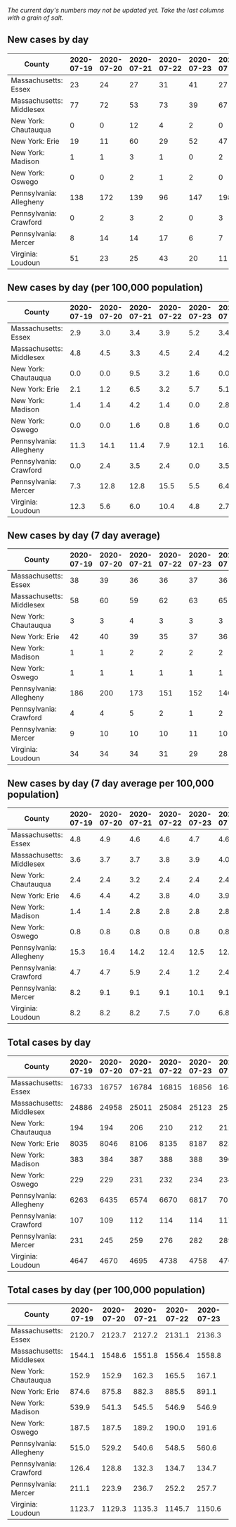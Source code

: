 _The current day's numbers may not be updated yet. Take the last columns with a grain of salt._
## New cases by day

| County | 2020-07-19 | 2020-07-20 | 2020-07-21 | 2020-07-22 | 2020-07-23 | 2020-07-24 | 2020-07-25 |
| --- | --- | --- | --- | --- | --- | --- | --- |
| Massachusetts: Essex | 23 | 24 | 27 | 31 | 41 | 27 |  |
| Massachusetts: Middlesex | 77 | 72 | 53 | 73 | 39 | 67 |  |
| New York: Chautauqua | 0 | 0 | 12 | 4 | 2 | 0 |  |
| New York: Erie | 19 | 11 | 60 | 29 | 52 | 47 |  |
| New York: Madison | 1 | 1 | 3 | 1 | 0 | 2 |  |
| New York: Oswego | 0 | 0 | 2 | 1 | 2 | 0 |  |
| Pennsylvania: Allegheny | 138 | 172 | 139 | 96 | 147 | 198 |  |
| Pennsylvania: Crawford | 0 | 2 | 3 | 2 | 0 | 3 |  |
| Pennsylvania: Mercer | 8 | 14 | 14 | 17 | 6 | 7 |  |
| Virginia: Loudoun | 51 | 23 | 25 | 43 | 20 | 11 |  |

## New cases by day (per 100,000 population)

| County | 2020-07-19 | 2020-07-20 | 2020-07-21 | 2020-07-22 | 2020-07-23 | 2020-07-24 | 2020-07-25 |
| --- | --- | --- | --- | --- | --- | --- | --- |
| Massachusetts: Essex | 2.9 | 3.0 | 3.4 | 3.9 | 5.2 | 3.4 |  |
| Massachusetts: Middlesex | 4.8 | 4.5 | 3.3 | 4.5 | 2.4 | 4.2 |  |
| New York: Chautauqua | 0.0 | 0.0 | 9.5 | 3.2 | 1.6 | 0.0 |  |
| New York: Erie | 2.1 | 1.2 | 6.5 | 3.2 | 5.7 | 5.1 |  |
| New York: Madison | 1.4 | 1.4 | 4.2 | 1.4 | 0.0 | 2.8 |  |
| New York: Oswego | 0.0 | 0.0 | 1.6 | 0.8 | 1.6 | 0.0 |  |
| Pennsylvania: Allegheny | 11.3 | 14.1 | 11.4 | 7.9 | 12.1 | 16.3 |  |
| Pennsylvania: Crawford | 0.0 | 2.4 | 3.5 | 2.4 | 0.0 | 3.5 |  |
| Pennsylvania: Mercer | 7.3 | 12.8 | 12.8 | 15.5 | 5.5 | 6.4 |  |
| Virginia: Loudoun | 12.3 | 5.6 | 6.0 | 10.4 | 4.8 | 2.7 |  |

## New cases by day (7 day average)

| County | 2020-07-19 | 2020-07-20 | 2020-07-21 | 2020-07-22 | 2020-07-23 | 2020-07-24 | 2020-07-25 |
| --- | --- | --- | --- | --- | --- | --- | --- |
| Massachusetts: Essex | 38 | 39 | 36 | 36 | 37 | 36 |  |
| Massachusetts: Middlesex | 58 | 60 | 59 | 62 | 63 | 65 |  |
| New York: Chautauqua | 3 | 3 | 4 | 3 | 3 | 3 |  |
| New York: Erie | 42 | 40 | 39 | 35 | 37 | 36 |  |
| New York: Madison | 1 | 1 | 2 | 2 | 2 | 2 |  |
| New York: Oswego | 1 | 1 | 1 | 1 | 1 | 1 |  |
| Pennsylvania: Allegheny | 186 | 200 | 173 | 151 | 152 | 146 |  |
| Pennsylvania: Crawford | 4 | 4 | 5 | 2 | 1 | 2 |  |
| Pennsylvania: Mercer | 9 | 10 | 10 | 10 | 11 | 10 |  |
| Virginia: Loudoun | 34 | 34 | 34 | 31 | 29 | 28 |  |

## New cases by day (7 day average per 100,000 population)

| County | 2020-07-19 | 2020-07-20 | 2020-07-21 | 2020-07-22 | 2020-07-23 | 2020-07-24 | 2020-07-25 |
| --- | --- | --- | --- | --- | --- | --- | --- |
| Massachusetts: Essex | 4.8 | 4.9 | 4.6 | 4.6 | 4.7 | 4.6 |  |
| Massachusetts: Middlesex | 3.6 | 3.7 | 3.7 | 3.8 | 3.9 | 4.0 |  |
| New York: Chautauqua | 2.4 | 2.4 | 3.2 | 2.4 | 2.4 | 2.4 |  |
| New York: Erie | 4.6 | 4.4 | 4.2 | 3.8 | 4.0 | 3.9 |  |
| New York: Madison | 1.4 | 1.4 | 2.8 | 2.8 | 2.8 | 2.8 |  |
| New York: Oswego | 0.8 | 0.8 | 0.8 | 0.8 | 0.8 | 0.8 |  |
| Pennsylvania: Allegheny | 15.3 | 16.4 | 14.2 | 12.4 | 12.5 | 12.0 |  |
| Pennsylvania: Crawford | 4.7 | 4.7 | 5.9 | 2.4 | 1.2 | 2.4 |  |
| Pennsylvania: Mercer | 8.2 | 9.1 | 9.1 | 9.1 | 10.1 | 9.1 |  |
| Virginia: Loudoun | 8.2 | 8.2 | 8.2 | 7.5 | 7.0 | 6.8 |  |

## Total cases by day

| County | 2020-07-19 | 2020-07-20 | 2020-07-21 | 2020-07-22 | 2020-07-23 | 2020-07-24 | 2020-07-25 |
| --- | --- | --- | --- | --- | --- | --- | --- |
| Massachusetts: Essex | 16733 | 16757 | 16784 | 16815 | 16856 | 16883 |  |
| Massachusetts: Middlesex | 24886 | 24958 | 25011 | 25084 | 25123 | 25190 |  |
| New York: Chautauqua | 194 | 194 | 206 | 210 | 212 | 212 |  |
| New York: Erie | 8035 | 8046 | 8106 | 8135 | 8187 | 8234 |  |
| New York: Madison | 383 | 384 | 387 | 388 | 388 | 390 |  |
| New York: Oswego | 229 | 229 | 231 | 232 | 234 | 234 |  |
| Pennsylvania: Allegheny | 6263 | 6435 | 6574 | 6670 | 6817 | 7015 |  |
| Pennsylvania: Crawford | 107 | 109 | 112 | 114 | 114 | 117 |  |
| Pennsylvania: Mercer | 231 | 245 | 259 | 276 | 282 | 289 |  |
| Virginia: Loudoun | 4647 | 4670 | 4695 | 4738 | 4758 | 4769 |  |

## Total cases by day (per 100,000 population)

| County | 2020-07-19 | 2020-07-20 | 2020-07-21 | 2020-07-22 | 2020-07-23 | 2020-07-24 | 2020-07-25 |
| --- | --- | --- | --- | --- | --- | --- | --- |
| Massachusetts: Essex | 2120.7 | 2123.7 | 2127.2 | 2131.1 | 2136.3 | 2139.7 |  |
| Massachusetts: Middlesex | 1544.1 | 1548.6 | 1551.8 | 1556.4 | 1558.8 | 1562.9 |  |
| New York: Chautauqua | 152.9 | 152.9 | 162.3 | 165.5 | 167.1 | 167.1 |  |
| New York: Erie | 874.6 | 875.8 | 882.3 | 885.5 | 891.1 | 896.3 |  |
| New York: Madison | 539.9 | 541.3 | 545.5 | 546.9 | 546.9 | 549.8 |  |
| New York: Oswego | 187.5 | 187.5 | 189.2 | 190.0 | 191.6 | 191.6 |  |
| Pennsylvania: Allegheny | 515.0 | 529.2 | 540.6 | 548.5 | 560.6 | 576.9 |  |
| Pennsylvania: Crawford | 126.4 | 128.8 | 132.3 | 134.7 | 134.7 | 138.3 |  |
| Pennsylvania: Mercer | 211.1 | 223.9 | 236.7 | 252.2 | 257.7 | 264.1 |  |
| Virginia: Loudoun | 1123.7 | 1129.3 | 1135.3 | 1145.7 | 1150.6 | 1153.2 |  |
